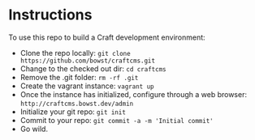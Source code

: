 # Instructions

To use this repo to build a Craft development environment:

* Clone the repo locally: ```git clone https://github.com/bowst/craftcms.git```
* Change to the checked out dir: ```cd craftcms```
* Remove the .git folder: ```rm -rf .git```
* Create the vagrant instance: ```vagrant up```
* Once the instance has initialized, configure through a web browser: ```http://craftcms.bowst.dev/admin```
* Initialize your git repo: ```git init```
* Commit to your repo: ```git commit -a -m 'Initial commit'```
* Go wild.
